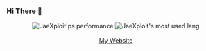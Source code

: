 ### Hi There 👋

<p align="center">
  <img src="https://github-readme-stats.anuraghazra1.vercel.app/api?username=JaeXploit&show_icons=true&include_all_commits=true&theme=radical&count_private=true&include_all_commits=true" alt="JaeXploit'ps performance">
  <img src="https://github-readme-stats.anuraghazra1.vercel.app/api/top-langs/?username=JaeXploit&theme=radical&count_private=true" alt="JaeXploit's most used lang">
  <br><br><a href="https://JaeXploit.github.io">My Website</a>
</p>

<!--
**JaeXploit/JaeXploit** is a ✨ _special_ ✨ repository because its `README.md` (this file) appears on your GitHub profile.

Here are some ideas to get you started:

- 🔭 I’m currently working on ...
- 🌱 I’m currently learning ...
- 👯 I’m looking to collaborate on ...
- 🤔 I’m looking for help with ...
- 💬 Ask me about ...
- 📫 How to reach me: ...
- 😄 Pronouns: ...
- ⚡ Fun fact: ...
-->
